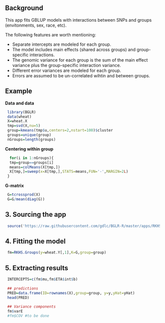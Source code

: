 ## Background

This app fits GBLUP models with interactions between SNPs and groups (envitonments, sex, race, etc).

The following features are worth mentioning:

  - Separate intercepts are modeled for each group.
  - The model includes main effects (shared across groups) and group-specific interactions.  
  - The genomic variance for each group is the sum of the main effect variance plus the group-specific interaction variance.
  - Different error variances are modeled for each group.
  - Errors are assumed to be un-correlated wihtin and between groups.


## Example

**Data and data**

```r
 library(BGLR)
 data(wheat)
 X=wheat.X
 tmp=svd(X,nu=5)
 group=kmeans(tmp$u,centers=2,nstart=100)$cluster
 groups=unique(group)
 nGroups=length(groups)
```

**Centering within group**

```r
  for(i in 1:nGroups){
  tmp=group==groups[i]
  means=colMeans(X[tmp,])
  X[tmp,]=sweep(x=X[tmp,],STATS=means,FUN='-',MARGIN=2L)
 }
```

**G-matrix**

```r
 G=tcrossprod(X)
 G=G/mean(diag(G))
```

## 3. Sourcing the app

```r
 source('https://raw.githubusercontent.com/gdlc/BGLR-R/master/apps/RKHS_GROUPS/RKHS_GROUPS.R')
```

## 4. Fitting the model

```r
 fm=RKHS.Groups(y=wheat.Y[,1],K=G,group=group)
```

## 5. Extracting results

```r
 INTERCEPTS=c(fm$mu,fm$ETA$int$b)
 
 ## predictions
 PRED=data.frame(ID=rownames(X),group=group, y=y,yHat=yHat)
 head(PRED)
 
 ## Variance components
 fm$varE
 #fm$COV #to be done

```
